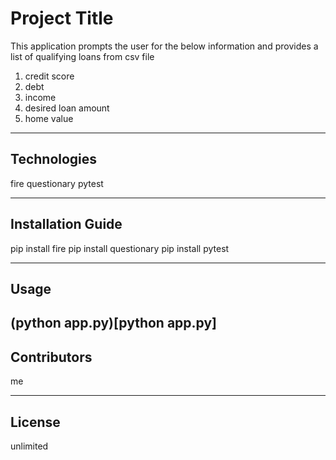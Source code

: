 # Project Title

This application prompts the user for the below information and provides a list of qualifying loans from csv file
1. credit score
2. debt
3. income
4. desired loan amount
5. home value

---

## Technologies

fire
questionary
pytest

---

## Installation Guide

pip install fire
pip install questionary
pip install pytest

---

## Usage

(python app.py)[python app.py]
---

## Contributors

me

---

## License

unlimited
